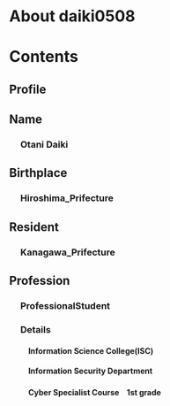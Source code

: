 # About daiki0508

# Contents

## Profile

## Name
### &emsp;&nbsp;Otani Daiki

## Birthplace
### &emsp;&nbsp;Hiroshima_Prifecture

## Resident
### &emsp;&nbsp;Kanagawa_Prifecture

## Profession
### &emsp;&nbsp;ProfessionalStudent
### &emsp;&nbsp;Details
#### &emsp;&nbsp;&emsp;&nbsp;Information Science College(ISC)<br>
#### &emsp;&nbsp;&emsp;&nbsp;Information Security Department<br>
#### &emsp;&nbsp;&emsp;&nbsp;Cyber Specialist Course　1st grade
